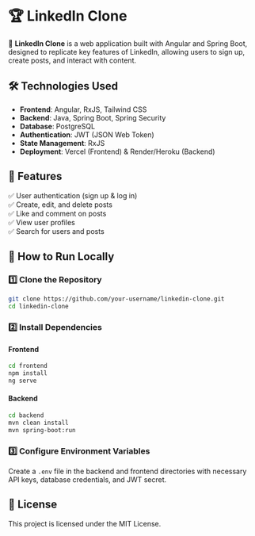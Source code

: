 # 🏆 LinkedIn Clone  

🚀 **LinkedIn Clone** is a web application built with Angular and Spring Boot, designed to replicate key features of LinkedIn, allowing users to sign up, create posts, and interact with content.  

## 🛠️ Technologies Used  
- **Frontend**: Angular, RxJS, Tailwind CSS  
- **Backend**: Java, Spring Boot, Spring Security  
- **Database**: PostgreSQL  
- **Authentication**: JWT (JSON Web Token)  
- **State Management**: RxJS  
- **Deployment**: Vercel (Frontend) & Render/Heroku (Backend)  

## 📌 Features  
✅ User authentication (sign up & log in)  
✅ Create, edit, and delete posts  
✅ Like and comment on posts  
✅ View user profiles  
✅ Search for users and posts  

## 🚀 How to Run Locally  

### 1️⃣ Clone the Repository  
```bash  
git clone https://github.com/your-username/linkedin-clone.git  
cd linkedin-clone  
```

### 2️⃣ Install Dependencies  
#### Frontend  
```bash  
cd frontend  
npm install  
ng serve  
```

#### Backend  
```bash  
cd backend  
mvn clean install  
mvn spring-boot:run  
```

### 3️⃣ Configure Environment Variables  
Create a `.env` file in the backend and frontend directories with necessary API keys, database credentials, and JWT secret.  

## 📜 License  
This project is licensed under the MIT License.  
